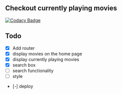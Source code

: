 ## Checkout currently playing movies

[![Codacy Badge](https://api.codacy.com/project/badge/Grade/08252b8d6eac459fbd41eb55c5637d88)](https://app.codacy.com/manual/leanny01/box-office?utm_source=github.com&utm_medium=referral&utm_content=leanny01/box-office&utm_campaign=Badge_Grade_Dashboard)

## Todo

- [X] Add router
- [x] display movies on the home page
- [x] display currently playing movies
- [x] search box
- [ ] search functionality
- [ ] style
- [-] deploy

